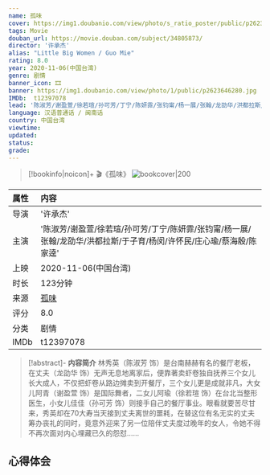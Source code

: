 ```yaml
---
name: 孤味
cover: https://img1.doubanio.com/view/photo/s_ratio_poster/public/p2623646280.jpg
tags: Movie
douban_url: https://movie.douban.com/subject/34805873/
director: '许承杰'
alias: "Little Big Women / Guo Mie"
rating: 8.0
year: 2020-11-06(中国台湾)
genre: 剧情
banner_icon: 🎞
banner: https://img1.doubanio.com/view/photo/1/public/p2623646280.jpg
IMDb:  t12397078
lead: '陈淑芳/谢盈萱/徐若瑄/孙可芳/丁宁/陈妍霏/张钧甯/杨一展/张翰/龙劭华/洪都拉斯/于子育/杨闵/许怀民/庄心瑜/蔡海殷/陈家逵' 
language: 汉语普通话 / 闽南话 
country: 中国台湾 
viewtime:
updated: 
status: 
grade: 
---
```

> [!bookinfo|noicon]+ 🎬《孤味》
> ![bookcover|200](https://img1.doubanio.com/view/photo/s_ratio_poster/public/p2623646280.jpg)
>
| 属性 | 内容                                       |
|:---- |:------------------------------------------ |
| 导演 | '许承杰'                         |
| 主演 | '陈淑芳/谢盈萱/徐若瑄/孙可芳/丁宁/陈妍霏/张钧甯/杨一展/张翰/龙劭华/洪都拉斯/于子育/杨闵/许怀民/庄心瑜/蔡海殷/陈家逵'                             |
| 上映 | 2020-11-06(中国台湾)                             |
| 时长 | 123分钟                   |
| 来源 | [孤味](https://movie.douban.com/subject/34805873/) |
| 评分 | 8.0                           |
| 分类 | 剧情                            |
| IMDb | t12397078                             | 

> [!abstract]- **内容简介**
>  林秀英（陈淑芳 饰）是台南赫赫有名的餐厅老板，在丈夫（龙劭华 饰）无声无息地离家后，便靠著卖虾卷独自抚养三个女儿长大成人，不仅把虾卷从路边摊卖到开餐厅，三个女儿更是成就非凡，大女儿阿青（谢盈萱 饰）是国际舞者，二女儿阿瑜（徐若瑄 饰）在台北当整形医生，小女儿佳佳（孙可芳 饰）则接手自己的餐厅事业。眼看就要苦尽甘来，秀英却在70大寿当天接到丈夫离世的噩耗，在替这位有名无实的丈夫筹办丧礼的同时，竟意外迎来了另一位陪伴丈夫度过晚年的女人，令她不得不再次面对内心埋藏已久的怨怼……
>  
## 心得体会
